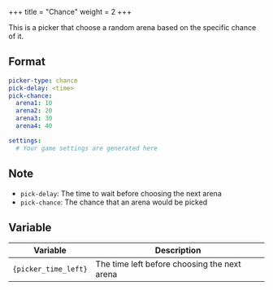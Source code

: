 +++
title = "Chance"
weight = 2
+++

This is a picker that choose a random arena based on the specific chance of it.

## Format

```yaml
picker-type: chance
pick-delay: <time>
pick-chance:
  arena1: 10
  arena2: 20
  arena3: 30
  arena4: 40

settings:
  # Your game settings are generated here
```

## Note

* `pick-delay`: The time to wait before choosing the next arena
* `pick-chance`: The chance that an arena would be picked

## Variable

| Variable | Description |
| --- | --- |
| `{picker_time_left}` | The time left before choosing the next arena |
